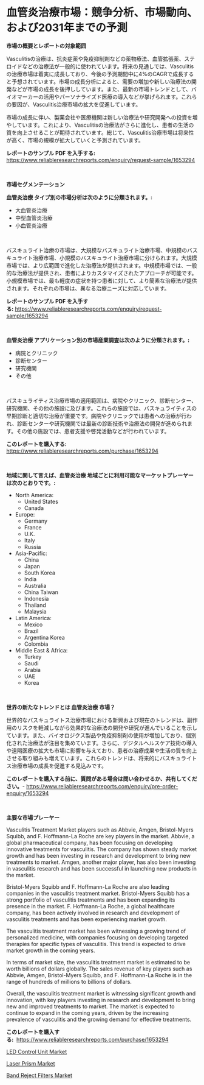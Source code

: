 <p><h1>血管炎治療市場：競争分析、市場動向、および2031年までの予測</h1></p><p><strong>市場の概要とレポートの対象範囲</strong></p>
<p><p>Vasculitisの治療は、抗炎症薬や免疫抑制剤などの薬物療法、血管拡張薬、ステロイドなどの治療法が一般的に使われています。将来の見通しでは、Vasculitisの治療市場は着実に成長しており、今後の予測期間中に4%のCAGRで成長すると予想されています。市場の成長分析によると、需要の増加や新しい治療法の開発などが市場の成長を後押ししています。また、最新の市場トレンドとして、バイオマーカーの活用やパーソナライズド医療の導入などが挙げられます。これらの要因が、Vasculitis治療市場の拡大を促進しています。</p><p>市場の成長に伴い、製薬会社や医療機関は新しい治療法や研究開発への投資を増やしています。これにより、Vasculitisの治療法がさらに進化し、患者の生活の質を向上させることが期待されています。総じて、Vasculitis治療市場は将来性が高く、市場の規模が拡大していくと予測されています。</p></p>
<p><strong>レポートのサンプル PDF を入手する:</strong> <a href="https://www.reliableresearchreports.com/enquiry/request-sample/1653294">https://www.reliableresearchreports.com/enquiry/request-sample/1653294</a></p>
<p>&nbsp;</p>
<p><strong>市場セグメンテーション</strong></p>
<p><strong>血管炎治療 タイプ別の市場分析は次のように分類されます。:</strong></p>
<p><ul><li>大血管炎治療</li><li>中型血管炎治療</li><li>小血管炎治療</li></ul></p>
<p>&nbsp;</p>
<p><p>バスキュライト治療の市場は、大規模なバスキュライト治療市場、中規模のバスキュライト治療市場、小規模のバスキュライト治療市場に分けられます。大規模市場では、より広範囲で進化した治療法が提供されます。中規模市場では、一般的な治療法が提供され、患者によりカスタマイズされたアプローチが可能です。小規模市場では、最も軽度の症状を持つ患者に対して、より簡素な治療法が提供されます。それぞれの市場は、異なる治療ニーズに対応しています。</p></p>
<p><strong>レポートのサンプル PDF を入手する:</strong>&nbsp;<a href="https://www.reliableresearchreports.com/enquiry/request-sample/1653294">https://www.reliableresearchreports.com/enquiry/request-sample/1653294</a></p>
<p>&nbsp;</p>
<p><strong> 血管炎治療 アプリケーション別の市場産業調査は次のように分類されます。:</strong></p>
<p><ul><li>病院とクリニック</li><li>診断センター</li><li>研究機関</li><li>その他</li></ul></p>
<p>&nbsp;</p>
<p><p>バスキュライティス治療市場の適用範囲は、病院やクリニック、診断センター、研究機関、その他の施設に及びます。これらの施設では、バスキュライティスの早期診断と適切な治療が重要です。病院やクリニックでは患者への治療が行われ、診断センターや研究機関では最新の診断技術や治療法の開発が進められます。その他の施設では、患者支援や啓発活動などが行われています。</p></p>
<p><strong>このレポートを購入する:</strong>&nbsp; <a href="https://www.reliableresearchreports.com/purchase/1653294">https://www.reliableresearchreports.com/purchase/1653294</a></p>
<p>&nbsp;</p>
<p><strong>地域に関して言えば、血管炎治療 地域ごとに利用可能なマーケットプレーヤーは次のとおりです。:</strong></p>
<p><ul>
    <li>
        North America:
        <ul>
            <li>United States</li>
            <li>Canada</li>
        </ul>
    </li>
    <li>
        Europe:
        <ul>
            <li>Germany</li>
            <li>France</li>
            <li>U.K.</li>
            <li>Italy</li>
            <li>Russia</li>
        </ul>
    </li>
    <li>
        Asia-Pacific:
        <ul>
            <li>China</li>
            <li>Japan</li>
            <li>South Korea</li>
            <li>India</li>
            <li>Australia</li>
            <li>China Taiwan</li>
            <li>Indonesia</li>
            <li>Thailand</li>
            <li>Malaysia</li>
        </ul>
    </li>
    <li>
        Latin America:
        <ul>
            <li>Mexico</li>
            <li>Brazil</li>
            <li>Argentina Korea</li>
            <li>Colombia</li>
        </ul>
    </li>
    <li>
        Middle East & Africa:
        <ul>
            <li>Turkey</li>
            <li>Saudi</li>
            <li>Arabia</li>
            <li>UAE</li>
            <li>Korea</li>
        </ul>
    </li>
    </ul></p>
<p>&nbsp;</p>
<p><strong>世界の新たなトレンドとは 血管炎治療 市場？</strong></p>
<p><p>世界的なバスキュライトス治療市場における新興および現在のトレンドは、副作用のリスクを軽減しながら効果的な治療法の開発や研究が進んでいることを示しています。また、バイオロジクス製品や免疫抑制剤の使用が増加しており、個別化された治療法が注目を集めています。さらに、デジタルヘルスケア技術の導入や遠隔医療の拡大も市場に影響を与えており、患者の治療成果や生活の質を向上させる取り組みも増えています。これらのトレンドは、将来的にバスキュライトス治療市場の成長を促進する見込みです。</p></p>
<p><strong>このレポートを購入する前に、質問がある場合は問い合わせるか、共有してください。</strong>- <a href="https://www.reliableresearchreports.com/enquiry/pre-order-enquiry/1653294">https://www.reliableresearchreports.com/enquiry/pre-order-enquiry/1653294</a></p>
<p>&nbsp;</p>
<p><strong>主要な市場プレーヤー</strong></p>
<p><p>Vasculitis Treatment Market players such as Abbvie, Amgen, Bristol-Myers Squibb, and F. Hoffmann-La Roche are key players in the market. Abbvie, a global pharmaceutical company, has been focusing on developing innovative treatments for vasculitis. The company has shown steady market growth and has been investing in research and development to bring new treatments to market. Amgen, another major player, has also been investing in vasculitis research and has been successful in launching new products in the market.</p><p>Bristol-Myers Squibb and F. Hoffmann-La Roche are also leading companies in the vasculitis treatment market. Bristol-Myers Squibb has a strong portfolio of vasculitis treatments and has been expanding its presence in the market. F. Hoffmann-La Roche, a global healthcare company, has been actively involved in research and development of vasculitis treatments and has been experiencing market growth.</p><p>The vasculitis treatment market has been witnessing a growing trend of personalized medicine, with companies focusing on developing targeted therapies for specific types of vasculitis. This trend is expected to drive market growth in the coming years.</p><p>In terms of market size, the vasculitis treatment market is estimated to be worth billions of dollars globally. The sales revenue of key players such as Abbvie, Amgen, Bristol-Myers Squibb, and F. Hoffmann-La Roche is in the range of hundreds of millions to billions of dollars.</p><p>Overall, the vasculitis treatment market is witnessing significant growth and innovation, with key players investing in research and development to bring new and improved treatments to market. The market is expected to continue to expand in the coming years, driven by the increasing prevalence of vasculitis and the growing demand for effective treatments.</p></p>
<p><strong>このレポートを購入する:</strong>&nbsp;&nbsp;<a href="https://www.reliableresearchreports.com/purchase/1653294">https://www.reliableresearchreports.com/purchase/1653294</a></p>
<p><p><a href="https://github.com/ashepherd82/Market-Research-Report-List-3/blob/main/led-control-unit-market.md">LED Control Unit Market</a></p><p><a href="https://github.com/okotobwrhuteie/Market-Research-Report-List-1/blob/main/laser-prism-market.md">Laser Prism Market</a></p><p><a href="https://github.com/irfadac/Market-Research-Report-List-2/blob/main/band-reject-filters-market.md">Band Reject Filters Market</a></p></p>